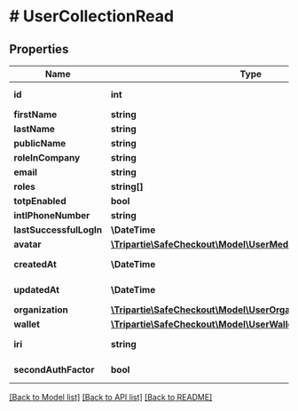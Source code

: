 # # UserCollectionRead

## Properties

Name | Type | Description | Notes
------------ | ------------- | ------------- | -------------
**id** | **int** |  | [optional] [readonly]
**firstName** | **string** |  | [optional]
**lastName** | **string** |  | [optional]
**publicName** | **string** |  | [optional]
**roleInCompany** | **string** |  | [optional]
**email** | **string** |  | [optional]
**roles** | **string[]** |  |
**totpEnabled** | **bool** |  | [optional]
**intlPhoneNumber** | **string** |  | [optional]
**lastSuccessfulLogIn** | **\DateTime** |  | [optional]
**avatar** | [**\Tripartie\SafeCheckout\Model\UserMediaCollectionRead**](UserMediaCollectionRead.md) |  | [optional]
**createdAt** | **\DateTime** |  | [optional] [readonly]
**updatedAt** | **\DateTime** |  | [optional] [readonly]
**organization** | [**\Tripartie\SafeCheckout\Model\UserOrganizationCollectionRead**](UserOrganizationCollectionRead.md) |  | [optional]
**wallet** | [**\Tripartie\SafeCheckout\Model\UserWalletCollectionRead**](UserWalletCollectionRead.md) |  | [optional]
**iri** | **string** |  | [optional] [readonly]
**secondAuthFactor** | **bool** |  | [optional] [readonly]

[[Back to Model list]](../../README.md#models) [[Back to API list]](../../README.md#endpoints) [[Back to README]](../../README.md)
